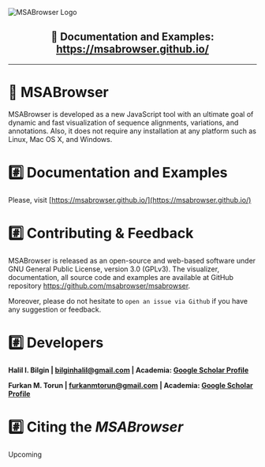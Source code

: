 ![MSABrowser Logo](https://user-images.githubusercontent.com/65191506/81839302-06123400-9550-11ea-92d2-ac904ccd32c6.png)
<h2 align="center"> 📰 Documentation and Examples: <a href="https://msabrowser.github.io/">https://msabrowser.github.io/</a> </h2>

---

# 🧬 MSABrowser

MSABrowser is developed as a new JavaScript tool with an ultimate goal of dynamic and fast visualization of sequence alignments, variations, and annotations. Also, it does not require any installation at any platform such as Linux, Mac OS X, and Windows.

# :hash: Documentation and Examples 
Please, visit [https://msabrowser.github.io/](https://msabrowser.github.io/)

# :hash: Contributing & Feedback
MSABrowser is released as an open-source and web-based software under GNU General Public License, version 3.0 (GPLv3). The visualizer, documentation, all source code and examples are available at GitHub repository https://github.com/msabrowser/msabrowser.

Moreover, please do not hesitate to `open an issue via Github` if you have any suggestion or feedback.

# :hash: Developers

**Halil I. Bilgin |  [bilginhalil@gmail.com](mailto:bilginhalil@gmail.com) | Academia: [Google Scholar Profile](https://scholar.google.com/citations?user=U1jyUGkAAAAJ&hl=en&oi=ao)**


**Furkan M. Torun |  [furkanmtorun@gmail.com](mailto:furkanmtorun@gmail.com) | Academia: [Google Scholar Profile](https://scholar.google.com/citations?user=d5ZyOZ4AAAAJ)**

# :hash: Citing the *MSABrowser*
Upcoming 
